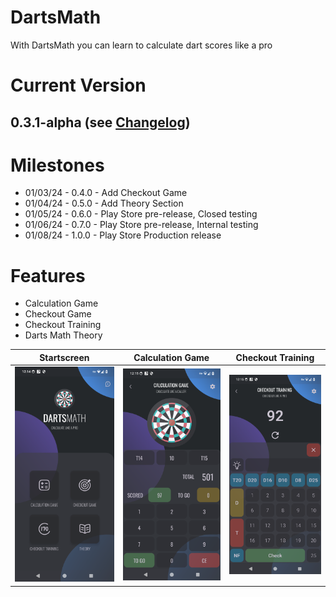 # DartsMath
With DartsMath you can learn to calculate dart scores like a pro

# Current Version
## 0.3.1-alpha (see [Changelog](CHANGELOG.md))

# Milestones
* 01/03/24 - 0.4.0 - Add Checkout Game
* 01/04/24 - 0.5.0 - Add Theory Section
* 01/05/24 - 0.6.0 - Play Store pre-release, Closed testing
* 01/06/24 - 0.7.0 - Play Store pre-release, Internal testing
* 01/08/24 - 1.0.0 - Play Store Production release

# Features
- Calculation Game
- Checkout Game
- Checkout Training
- Darts Math Theory

Startscreen                |  Calculation Game |  Checkout Training
:-------------------------:|:-------------------------:|:-------------------------:
![Startscreen](screenshots/Screenshot1.png)   |  ![Startscreen](screenshots/Screenshot2.png)|  ![Startscreen](screenshots/Screenshot3.png)
